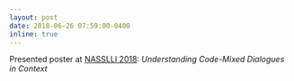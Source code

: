 ```yaml
---
layout: post
date: 2018-06-26 07:59:00-0400
inline: true
---
```


Presented poster at [NASSLLI 2018](https://www.cmu.edu/nasslli2018/): *Understanding Code-Mixed Dialogues in Context*